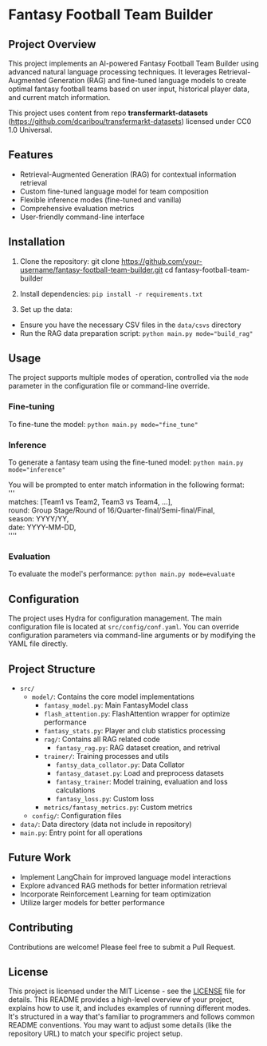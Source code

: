 # Fantasy Football Team Builder

## Project Overview

This project implements an AI-powered Fantasy Football Team Builder using advanced natural language processing techniques. It leverages Retrieval-Augmented Generation (RAG) and fine-tuned language models to create optimal fantasy football teams based on user input, historical player data, and current match information.

This project uses content from repo **transfermarkt-datasets** (https://github.com/dcaribou/transfermarkt-datasets) 
licensed under CC0 1.0 Universal.

## Features

- Retrieval-Augmented Generation (RAG) for contextual information retrieval
- Custom fine-tuned language model for team composition
- Flexible inference modes (fine-tuned and vanilla)
- Comprehensive evaluation metrics
- User-friendly command-line interface

## Installation

1. Clone the repository:
git clone https://github.com/your-username/fantasy-football-team-builder.git
cd fantasy-football-team-builder

2. Install dependencies:
`pip install -r requirements.txt`

3. Set up the data:
- Ensure you have the necessary CSV files in the `data/csvs` directory
- Run the RAG data preparation script:
`python main.py mode="build_rag"`

## Usage

The project supports multiple modes of operation, controlled via the `mode` parameter in the configuration file or command-line override.

### Fine-tuning

To fine-tune the model:
`python main.py mode="fine_tune"`

### Inference

To generate a fantasy team using the fine-tuned model:
`python main.py mode="inference"`

You will be prompted to enter match information in the following format:  
'''  
matches: [Team1 vs Team2, Team3 vs Team4, ...],  
round: Group Stage/Round of 16/Quarter-final/Semi-final/Final,  
season: YYYY/YY,  
date: YYYY-MM-DD,    
''''

### Evaluation

To evaluate the model's performance:
`python main.py mode=evaluate`

## Configuration

The project uses Hydra for configuration management. The main configuration file is located at `src/config/conf.yaml`. You can override configuration parameters via command-line arguments or by modifying the YAML file directly.

## Project Structure

- `src/`
  - `model/`: Contains the core model implementations
    - `fantasy_model.py`: Main FantasyModel class
    - `flash_attention.py`: FlashAttention wrapper for optimize performance
    - `fantasy_stats.py`: Player and club statistics processing
    - `rag/`: Contains all RAG related code
      - `fantasy_rag.py`: RAG dataset creation, and retrival
    - `trainer/`: Training processes and utils
      - `fantsy_data_collator.py`: Data Collator
      - `fantasy_dataset.py`: Load and preprocess datasets
      - `fantasy_trainer`: Model training, evaluation and loss calculations
      - `fantasy_loss.py`: Custom loss
    - `metrics/fantasy_metrics.py`: Custom metrics
  - `config/`: Configuration files
- `data/`: Data directory (data not include in repository)
- `main.py`: Entry point for all operations

## Future Work

- Implement LangChain for improved language model interactions
- Explore advanced RAG methods for better information retrieval
- Incorporate Reinforcement Learning for team optimization
- Utilize larger models for better performance

## Contributing

Contributions are welcome! Please feel free to submit a Pull Request.

## License

This project is licensed under the MIT License - see the [LICENSE](LICENSE) file for details.
This README provides a high-level overview of your project, explains how to use it, and includes examples of running different modes. It's structured in a way that's familiar to programmers and follows common README conventions. You may want to adjust some details (like the repository URL) to match your specific project setup.



